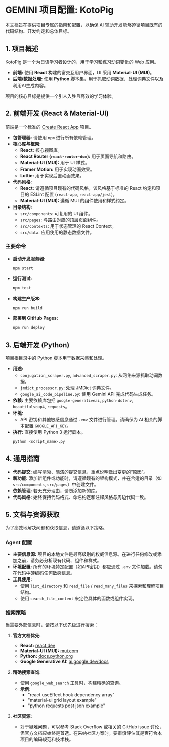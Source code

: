 # GEMINI 项目配置: KotoPig

本文档旨在提供项目专属的指南和配置，以确保 AI 辅助开发能够遵循项目既有的代码结构、开发约定和总体目标。

## 1. 项目概述

KotoPig 是一个为日语学习者设计的，用于学习和练习动词变化的 Web 应用。

- **前端:** 使用 **React** 构建的富交互用户界面，UI 采用 **Material-UI (MUI)**。
- **后端/数据处理:** 使用 **Python** 脚本集，用于抓取动词数据、处理词典文件以及利用AI生成内容。

项目的核心目标是提供一个引人入胜且高效的学习体验。

## 2. 前端开发 (React & Material-UI)

前端是一个标准的 [Create React App](https://create-react-app.dev/) 项目。

- **包管理器:** 请使用 `npm` 进行所有依赖管理。
- **核心库与框架:**
    - **React:** 核心视图库。
    - **React Router (`react-router-dom`):** 用于页面导航和路由。
    - **Material-UI (MUI):** 用于 UI 样式。
    - **Framer Motion:** 用于实现动画效果。
    - **Lottie:** 用于实现后置动画效果。
- **代码风格:**
    - **React:** 请遵循项目现有的代码风格，该风格基于标准的 React 约定和项目的 ESLint 配置 (`react-app`, `react-app/jest`)。
    - **Material-UI (MUI):** 遵循 MUI 的组件使用和样式约定。
- **目录结构:**
    - `src/components`: 可复用的 UI 组件。
    - `src/pages`: 与路由对应的顶层页面组件。
    - `src/contexts`: 用于状态管理的 React Context。
    - `src/data`: 应用使用的静态数据文件。

### 主要命令

- **启动开发服务器:**
  ```bash
  npm start
  ```
- **运行测试:**
  ```bash
  npm test
  ```
- **构建生产版本:**
  ```bash
  npm run build
  ```
- **部署到 GitHub Pages:**
  ```bash
  npm run deploy
  ```

## 3. 后端开发 (Python)

项目根目录中的 Python 脚本用于数据采集和处理。

- **用途:**
    - `conjugation_scraper.py`, `advanced_scraper.py`: 从网络来源抓取动词数据。
    - `jmdict_processor.py`: 处理 JMDict 词典文件。
    - `google_ai_code_pipeline.py`: 使用 Gemini API 完成代码生成任务。
- **依赖:** 主要依赖库包括 `google-generativeai`, `python-dotenv`, `beautifulsoup4`, `requests`。
- **环境:**
    - API 密钥和其他敏感信息通过 `.env` 文件进行管理。请确保为 AI 相关的脚本配置 `GOOGLE_API_KEY`。
- **执行:**
  直接使用 Python 3 运行脚本。
  ```bash
  python <script_name>.py
  ```

## 4. 通用指南

- **代码提交:** 编写清晰、简洁的提交信息，重点说明做出变更的“原因”。
- **新功能:** 添加新组件或功能时，请遵循现有的架构模式，并在合适的目录（如 `src/components`, `src/pages`）中创建文件。
- **依赖管理:** 若无充分理由，请勿添加新的库。
- **代码风格:** 始终保持代码格式、命名约定和注释风格与周边代码一致。

## 5. 文档与资源获取

为了高效地解决问题和获取信息，请遵循以下策略。

### Agent 配置

- **主要信息源:** 项目的本地文件是最高级别的权威信息源。在进行任何修改或添加之前，请务必分析现有代码、组件和样式。
- **环境配置:** 所有的环境特定配置（如API密钥）都应通过 `.env` 文件加载。请勿在代码中硬编码任何敏感信息。
- **工具使用:**
    - 使用 `list_directory` 和 `read_file` / `read_many_files` 来探索和理解项目结构。
    - 使用 `search_file_content` 来定位具体的函数或组件实现。

### 搜索策略

当需要外部信息时，请按以下优先级进行搜索：

1.  **官方文档优先:**
    - **React:** [react.dev](https://react.dev/)
    - **Material-UI (MUI):** [mui.com](https://mui.com/)
    - **Python:** [docs.python.org](https://docs.python.org/3/)
    - **Google Generative AI:** [ai.google.dev/docs](https://ai.google.dev/docs)

2.  **精确搜索查询:**
    - 使用 `google_web_search` 工具时，构建精确的查询。
    - **示例:**
        - "react useEffect hook dependency array"
        - "material-ui grid layout example"
        - "python requests post json example"

3.  **社区资源:**
    - 对于疑难问题，可以参考 Stack Overflow 或相关的 GitHub issue 讨论，但官方文档应始终是首选。在采纳社区方案时，要审慎评估其是否符合本项目的编码规范和技术栈。